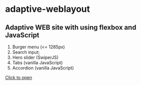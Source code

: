 # adaptive-weblayout

## Adaptive WEB site with using flexbox and JavaScript

1. Burger menu (<= 1285px)
2. Search input;
3. Hero slider (SwiperJS)
4. Tabs (vanilla JavaScript)
5. Accordion (vanilla JavaScript)

[Click to open](https://sergeim63.github.io/adaptive-weblayout/)
